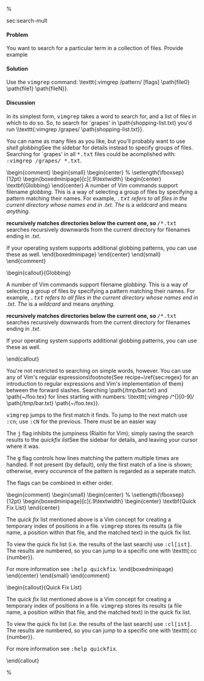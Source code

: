 %

<span class="label">sec:search-mult</span>

<h4>Problem</h4>

You want to search for a particular term in a collection of files.
<span class="todo">Provide example</span>

<h4>Solution</h4>

Use the <tt>vimgrep</tt> command: \texttt{:vimgrep /pattern/ [flags]
\path{file0} \path{file1} \path{fileN}}.

<h4>Discussion</h4>

In its simplest form, <tt>vimgrep</tt> takes a word to search for, and a list of
files in which to do so. So, to search for `grapes' in
\path{shopping-list.txt} you'd run \\\texttt{:vimgrep /grapes/
\path{shopping-list.txt}}.

You can name as many files as you like, but you'll probably want to use
<i>shell globbing</i><span class="footnote">See the sidebar for details</span> instead to specify groups of files.  Searching for `grapes' in all
<tt>*.txt</tt> files could be acomplished with: <tt>:vimgrep /grapes/
*.txt</tt>. 

\begin{comment}
\begin{small}
\begin{center}
% \setlength{\fboxsep}{12pt}
\begin{boxedminipage}[c]{.9\textwidth}
\begin{center}
\textbf{Globbing}
\end{center}
A number of Vim commands support filename <i>globbing</i>. This is a way of
selecting a group of files by specifying a pattern matching their names. For
example, <tt>*.txt</tt> refers to all files in the current directory whose
names end in <i>.txt</i>. The <tt>*</tt> is a <i>wildcard</i> and means
<i>anything</i>. 

<tt>**</tt>
recursively matches directories below the current one, so <tt>**/*.txt</tt>
searches recursively downwards from the current directory for filenames ending
in <i>.txt</i>. 

If your operating system supports additional globbing patterns, you can use these as well.
\end{boxedminipage}
\end{center}
\end{small}
\end{comment}

\begin{callout}{Globbing}

A number of Vim commands support filename <i>globbing</i>. This is a way of
selecting a group of files by specifying a pattern matching their names. For
example, <tt>*.txt</tt> refers to all files in the current directory whose
names end in <i>.txt</i>. The <tt>*</tt> is a <i>wildcard</i> and means
<i>anything</i>. 

<tt>**</tt>
recursively matches directories below the current one, so <tt>**/*.txt</tt>
searches recursively downwards from the current directory for filenames ending
in <i>.txt</i>. 

If your operating system supports additional globbing patterns, you can use these as well.

\end{callout}

You're not restricted to searching on simple words, however. You can use any
of Vim's regular expressions\footnote{See recipe~\ref{sec:regex} for an
introduction to regular expressions and Vim's implementation of them} between the
forward slashes. Searching \path{/tmp/bar.txt} and \path{~/foo.tex} for lines starting
with numbers: \\\texttt{:vimgrep /\^{}[0-9]/ \path{/tmp/bar.txt} \path{~/foo.tex}}. 

<tt>vimgrep</tt> jumps to the first match it finds. To jump to the next match use
<tt>:cn</tt>; use <tt>:cN</tt> for the previous. <span class="todo">There must be an easier way</span>

The <tt>j</tt> flag inhibits the jumpiness (Rialtin for Vim); simply saving the
search results to the <i>quickfix list</i><span class="footnote">See the sidebar for
details</span>, and leaving your cursor where it was.

The <tt>g</tt> flag controls how lines matching the pattern multiple times are
handled. If not present (by default), only the first match of a line is shown;
otherwise, every occurence of the pattern is regarded as a seperate match.

The flags can be combined in either order.  

\begin{comment}
\begin{small}
\begin{center}
% \setlength{\fboxsep}{12pt}
\begin{boxedminipage}[c]{.9\textwidth}
\begin{center}
\textbf{Quick Fix List}
\end{center}

 The <i>quick fix</i> list mentioned above is a Vim concept for creating a
temporary index of positions in a file. <tt>vimgrep</tt> stores its results (a file
name, a position within that file, and the matched text) in the quick fix
list.

To view the quick fix list (i.e. the results of the last search) use
<tt>:cl[ist]</tt>. The results are numbered, so you can jump to a specific one with
\texttt{:cc \{number\}}.

For more information see <tt>:help quickfix</tt>.
\end{boxedminipage}
\end{center}
\end{small}
\end{comment}

\begin{callout}{Quick Fix List}

 The <i>quick fix</i> list mentioned above is a Vim concept for creating a
temporary index of positions in a file. <tt>vimgrep</tt> stores its results (a file
name, a position within that file, and the matched text) in the quick fix
list.

To view the quick fix list (i.e. the results of the last search) use
<tt>:cl[ist]</tt>. The results are numbered, so you can jump to a specific one with
\texttt{:cc \{number\}}.

For more information see <tt>:help quickfix</tt>.

\end{callout}

%
